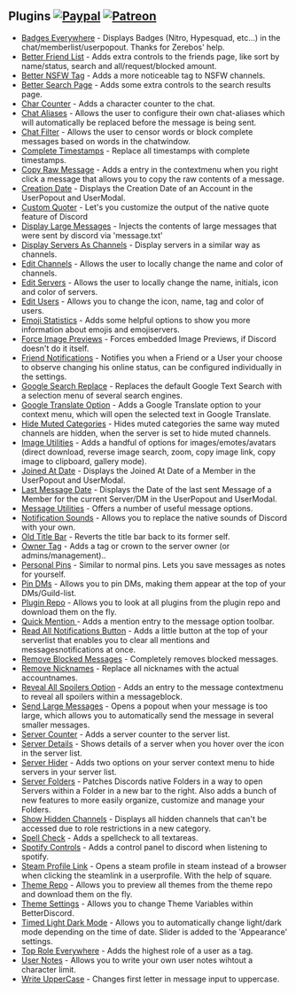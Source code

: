 ## Plugins [![Paypal][paypal-badge]][paypal-link] [![Patreon][patreon-badge]][patreon-link]

[paypal-badge]: https://img.shields.io/badge/Paypal-Donate!-%23003087.svg?logo=paypal&style=flat
[paypal-link]: https://paypal.me/MircoWittrien

[patreon-badge]: https://img.shields.io/badge/Patreon-Support!-%23F96854.svg?logo=patreon&style=flat
[patreon-link]: https://patreon.com/MircoWittrien

 - [Badges Everywhere](https://github.com/mwittrien/BetterDiscordAddons/tree/master/Plugins/BadgesEverywhere) - Displays Badges (Nitro, Hypesquad, etc...) in the chat/memberlist/userpopout. Thanks for Zerebos' help.
 - [Better Friend List](https://github.com/mwittrien/BetterDiscordAddons/tree/master/Plugins/BetterFriendList) - Adds extra controls to the friends page, like sort by name/status, search and all/request/blocked amount.
 - [Better NSFW Tag](https://github.com/mwittrien/BetterDiscordAddons/tree/master/Plugins/BetterNsfwTag) - Adds a more noticeable tag to NSFW channels.
 - [Better Search Page](https://github.com/mwittrien/BetterDiscordAddons/tree/master/Plugins/BetterSearchPage) - Adds some extra controls to the search results page.
 - [Char Counter](https://github.com/mwittrien/BetterDiscordAddons/tree/master/Plugins/CharCounter) - Adds a character counter to the chat.
 - [Chat Aliases](https://github.com/mwittrien/BetterDiscordAddons/tree/master/Plugins/ChatAliases) - Allows the user to configure their own chat-aliases which will automatically be replaced before the message is being sent.
 - [Chat Filter](https://github.com/mwittrien/BetterDiscordAddons/tree/master/Plugins/ChatFilter) - Allows the user to censor words or block complete messages based on words in the chatwindow.
 - [Complete Timestamps](https://github.com/mwittrien/BetterDiscordAddons/tree/master/Plugins/CompleteTimestamps) - Replace all timestamps with complete timestamps.
 - [Copy Raw Message](https://github.com/mwittrien/BetterDiscordAddons/tree/master/Plugins/CopyRawMessage) - Adds a entry in the contextmenu when you right click a message that allows you to copy the raw contents of a message.
 - [Creation Date](https://github.com/mwittrien/BetterDiscordAddons/tree/master/Plugins/CreationDate) - Displays the Creation Date of an Account in the UserPopout and UserModal.
 - [Custom Quoter](https://github.com/mwittrien/BetterDiscordAddons/tree/master/Plugins/CustomQuoter) - Let's you customize the output of the native quote feature of Discord
 - [Display Large Messages](https://github.com/mwittrien/BetterDiscordAddons/tree/master/Plugins/DisplayLargeMessages) - Injects the contents of large messages that were sent by discord via 'message.txt'
 - [Display Servers As Channels](https://github.com/mwittrien/BetterDiscordAddons/tree/master/Plugins/DisplayServersAsChannels) - Display servers in a similar way as channels.
 - [Edit Channels](https://github.com/mwittrien/BetterDiscordAddons/tree/master/Plugins/EditChannels) - Allows the user to locally change the name and color of channels.
 - [Edit Servers](https://github.com/mwittrien/BetterDiscordAddons/tree/master/Plugins/EditServers) - Allows the user to locally change the name, initials, icon and color of servers.
 - [Edit Users](https://github.com/mwittrien/BetterDiscordAddons/tree/master/Plugins/EditUsers) - Allows you to change the icon, name, tag and color of users.
 - [Emoji Statistics](https://github.com/mwittrien/BetterDiscordAddons/tree/master/Plugins/EmojiStatistics) - Adds some helpful options to show you more information about emojis and emojiservers.
 - [Force Image Previews](https://github.com/mwittrien/BetterDiscordAddons/tree/master/Plugins/ForceImagePreviews) - Forces embedded Image Previews, if Discord doesn't do it itself.
 - [Friend Notifications](https://github.com/mwittrien/BetterDiscordAddons/tree/master/Plugins/FriendNotifications) - Notifies you when a Friend or a User your choose to observe changing his online status, can be configured individually in the settings.
 - [Google Search Replace](https://github.com/mwittrien/BetterDiscordAddons/tree/master/Plugins/GoogleSearchReplace) - Replaces the default Google Text Search with a selection menu of several search engines.
 - [Google Translate Option](https://github.com/mwittrien/BetterDiscordAddons/tree/master/Plugins/GoogleTranslateOption) - Adds a Google Translate option to your context menu, which will open the selected text in Google Translate.
 - [Hide Muted Categories](https://github.com/mwittrien/BetterDiscordAddons/tree/master/Plugins/HideMutedCategories) - Hides muted categories the same way muted channels are hidden, when the server is set to hide muted channels.
 - [Image Utilities](https://github.com/mwittrien/BetterDiscordAddons/tree/master/Plugins/ImageUtilities) - Adds a handful of options for images/emotes/avatars (direct download, reverse image search, zoom, copy image link, copy image to clipboard, gallery mode).
 - [Joined At Date](https://github.com/mwittrien/BetterDiscordAddons/tree/master/Plugins/JoinedAtDate) - Displays the Joined At Date of a Member in the UserPopout and UserModal.
 - [Last Message Date](https://github.com/mwittrien/BetterDiscordAddons/tree/master/Plugins/LastMessageDate) - Displays the Date of the last sent Message of a Member for the current Server/DM in the UserPopout and UserModal.
 - [Message Utilities](https://github.com/mwittrien/BetterDiscordAddons/tree/master/Plugins/MessageUtilities) - Offers a number of useful message options.
 - [Notification Sounds](https://github.com/mwittrien/BetterDiscordAddons/tree/master/Plugins/NotificationSounds) - Allows you to replace the native sounds of Discord with your own.
 - [Old Title Bar](https://github.com/mwittrien/BetterDiscordAddons/tree/master/Plugins/OldTitleBar) - Reverts the title bar back to its former self.
 - [Owner Tag](https://github.com/mwittrien/BetterDiscordAddons/tree/master/Plugins/OwnerTag) - Adds a tag or crown to the server owner (or admins/management)..
 - [Personal Pins](https://github.com/mwittrien/BetterDiscordAddons/tree/master/Plugins/PersonalPins) - Similar to normal pins. Lets you save messages as notes for yourself.
 - [Pin DMs](https://github.com/mwittrien/BetterDiscordAddons/tree/master/Plugins/PinDMs) - Allows you to pin DMs, making them appear at the top of your DMs/Guild-list.
 - [Plugin Repo](https://github.com/mwittrien/BetterDiscordAddons/tree/master/Plugins/PluginRepo) - Allows you to look at all plugins from the plugin repo and download them on the fly.
 - [Quick Mention ](https://github.com/mwittrien/BetterDiscordAddons/tree/master/Plugins/QuickMention) - Adds a mention entry to the message option toolbar.
 - [Read All Notifications Button](https://github.com/mwittrien/BetterDiscordAddons/tree/master/Plugins/ReadAllNotificationsButton) - Adds a little button at the top of your serverlist that enables you to clear all mentions and messagesnotifications at once.
 - [Remove Blocked Messages](https://github.com/mwittrien/BetterDiscordAddons/tree/master/Plugins/RemoveBlockedMessages) - Completely removes blocked messages.
 - [Remove Nicknames](https://github.com/mwittrien/BetterDiscordAddons/tree/master/Plugins/RemoveNicknames) - Replace all nicknames with the actual accountnames.
 - [Reveal All Spoilers Option](https://github.com/mwittrien/BetterDiscordAddons/tree/master/Plugins/RevealAllSpoilersOption) - Adds an entry to the message contextmenu to reveal all spoilers within a messageblock.
 - [Send Large Messages](https://github.com/mwittrien/BetterDiscordAddons/tree/master/Plugins/SendLargeMessages) - Opens a popout when your message is too large, which allows you to automatically send the message in several smaller messages.
 - [Server Counter](https://github.com/mwittrien/BetterDiscordAddons/tree/master/Plugins/ServerCounter) - Adds a server counter to the server list.
 - [Server Details](https://github.com/mwittrien/BetterDiscordAddons/tree/master/Plugins/ServerDetails) - Shows details of a server when you hover over the icon in the server list.
 - [Server Hider](https://github.com/mwittrien/BetterDiscordAddons/tree/master/Plugins/ServerHider) - Adds two options on your server context menu to hide servers in your server list.
 - [Server Folders](https://github.com/mwittrien/BetterDiscordAddons/tree/master/Plugins/ServerFolders) - Patches Discords native Folders in a way to open Servers within a Folder in a new bar to the right. Also adds a bunch of new features to more easily organize, customize and manage your Folders.
 - [Show Hidden Channels](https://github.com/mwittrien/BetterDiscordAddons/tree/master/Plugins/ShowHiddenChannels) - Displays all hidden channels that can't be accessed due to role restrictions in a new category.
 - [Spell Check](https://github.com/mwittrien/BetterDiscordAddons/tree/master/Plugins/SpellCheck) - Adds a spellcheck to all textareas.
 - [Spotify Controls](https://github.com/mwittrien/BetterDiscordAddons/tree/master/Plugins/SpotifyControls) - Adds a control panel to discord when listening to spotify.
 - [Steam Profile Link](https://github.com/mwittrien/BetterDiscordAddons/tree/master/Plugins/SteamProfileLink) - Opens a steam profile in steam instead of a browser when clicking the steamlink in a userprofile. With the help of square.
 - [Theme Repo](https://github.com/mwittrien/BetterDiscordAddons/tree/master/Plugins/ThemeRepo) - Allows you to preview all themes from the theme repo and download them on the fly.
 - [Theme Settings](https://github.com/mwittrien/BetterDiscordAddons/tree/master/Plugins/ThemeSettings) - Allows you to change Theme Variables within BetterDiscord.
 - [Timed Light Dark Mode](https://github.com/mwittrien/BetterDiscordAddons/tree/master/Plugins/TimedLightDarkMode) - Allows you to automatically change light/dark mode depending on the time of date. Slider is added to the 'Appearance' settings.
 - [Top Role Everywhere](https://github.com/mwittrien/BetterDiscordAddons/tree/master/Plugins/TopRoleEverywhere) - Adds the highest role of a user as a tag.
 - [User Notes](https://github.com/mwittrien/BetterDiscordAddons/tree/master/Plugins/UserNotes) - Allows you to write your own user notes wihtout a character limit.
 - [Write UpperCase](https://github.com/mwittrien/BetterDiscordAddons/tree/master/Plugins/WriteUpperCase) - Changes first letter in message input to uppercase.